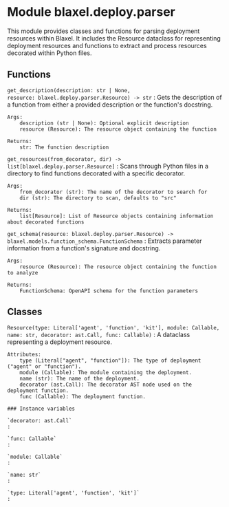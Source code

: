 Module blaxel.deploy.parser
===========================
This module provides classes and functions for parsing deployment resources within Blaxel.
It includes the Resource dataclass for representing deployment resources and functions to extract and process resources
decorated within Python files.

Functions
---------

`get_description(description: str | None, resource: blaxel.deploy.parser.Resource) ‑> str`
:   Gets the description of a function from either a provided description or the function's docstring.
    
    Args:
        description (str | None): Optional explicit description
        resource (Resource): The resource object containing the function
    
    Returns:
        str: The function description

`get_resources(from_decorator, dir) ‑> list[blaxel.deploy.parser.Resource]`
:   Scans through Python files in a directory to find functions decorated with a specific decorator.
    
    Args:
        from_decorator (str): The name of the decorator to search for
        dir (str): The directory to scan, defaults to "src"
    
    Returns:
        list[Resource]: List of Resource objects containing information about decorated functions

`get_schema(resource: blaxel.deploy.parser.Resource) ‑> blaxel.models.function_schema.FunctionSchema`
:   Extracts parameter information from a function's signature and docstring.
    
    Args:
        resource (Resource): The resource object containing the function to analyze
    
    Returns:
        FunctionSchema: OpenAPI schema for the function parameters

Classes
-------

`Resource(type: Literal['agent', 'function', 'kit'], module: Callable, name: str, decorator: ast.Call, func: Callable)`
:   A dataclass representing a deployment resource.
    
    Attributes:
        type (Literal["agent", "function"]): The type of deployment ("agent" or "function").
        module (Callable): The module containing the deployment.
        name (str): The name of the deployment.
        decorator (ast.Call): The decorator AST node used on the deployment function.
        func (Callable): The deployment function.

    ### Instance variables

    `decorator: ast.Call`
    :

    `func: Callable`
    :

    `module: Callable`
    :

    `name: str`
    :

    `type: Literal['agent', 'function', 'kit']`
    :
